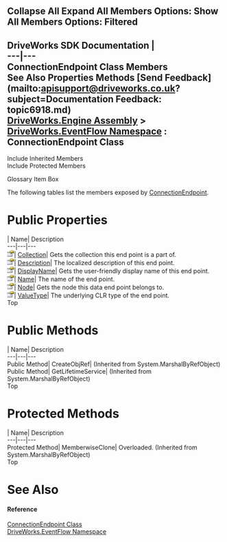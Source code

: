 Collapse All Expand All Members Options: Show All  Members Options: Filtered   
---  
DriveWorks SDK Documentation  |   
---|---  
ConnectionEndpoint Class Members   
See Also Properties Methods [Send Feedback](mailto:apisupport@driveworks.co.uk?subject=Documentation Feedback: topic6918.md)  
[DriveWorks.Engine Assembly](topic2156.md) > [DriveWorks.EventFlow Namespace](topic6871.md) : ConnectionEndpoint Class  
---  
  
Include Inherited Members    
Include Protected Members  


Glossary Item Box

The following tables list the members exposed by [ConnectionEndpoint](topic6918.md).

# Public Properties

| Name| Description  
---|---|---  
![Public Property](dotnetimages/publicProperty.gif)| [Collection](topic6924.md)| Gets the collection this end point is a part of.   
![Public Property](dotnetimages/publicProperty.gif)| [Description](topic6925.md)| The localized description of this end point.   
![Public Property](dotnetimages/publicProperty.gif)| [DisplayName](topic6926.md)| Gets the user-friendly display name of this end point.   
![Public Property](dotnetimages/publicProperty.gif)| [Name](topic6927.md)| The name of the end point.   
![Public Property](dotnetimages/publicProperty.gif)| [Node](topic6928.md)| Gets the node this data end point belongs to.   
![Public Property](dotnetimages/publicProperty.gif)| [ValueType](topic6929.md)| The underlying CLR type of the end point.   
Top

# Public Methods

| Name| Description  
---|---|---  
Public Method| CreateObjRef|  (Inherited from System.MarshalByRefObject)  
Public Method| GetLifetimeService|  (Inherited from System.MarshalByRefObject)  
Top

# Protected Methods

| Name| Description  
---|---|---  
Protected Method| MemberwiseClone| Overloaded. (Inherited from System.MarshalByRefObject)  
Top

# See Also

#### Reference

[ConnectionEndpoint Class](topic6918.md)   
[DriveWorks.EventFlow Namespace](topic6871.md)


